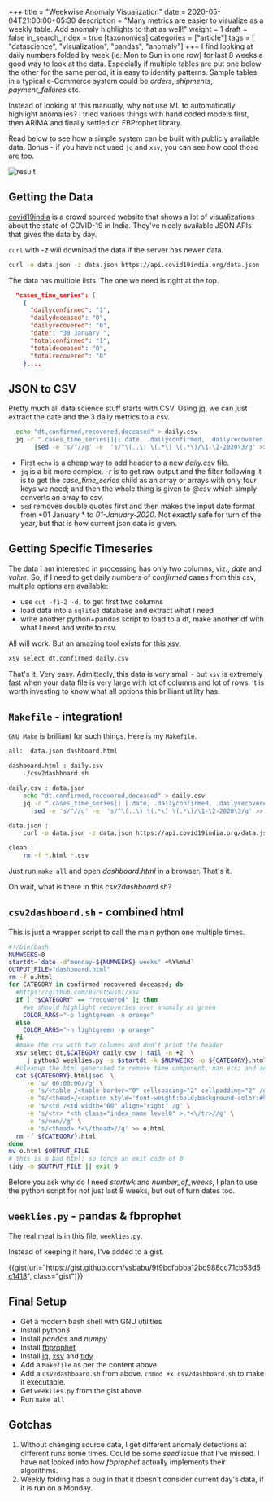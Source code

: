 +++
title = "Weekwise Anomaly Visualization"
date = 2020-05-04T21:00:00+05:30
description = "Many metrics are easier to visualize as a weekly table. Add anomaly highlights to that as well!"
weight = 1
draft = false
in_search_index = true
[taxonomies]
categories = ["article"]
tags = [ "datascience", "visualization", "pandas", "anomaly"]
+++
I find looking at daily numbers folded by week (ie. Mon to Sun in one row) for last 8
weeks a good way to look at the data. Especially if multiple tables are put one below
the other for the same period, it is easy to identify patterns. Sample tables in a typical
e-Commerce system could be *orders*, *shipments*, *payment_failures* etc.

Instead of looking at this manually, why not use ML to automatically highlight anomalies? I tried
various things with hand coded models first, then ARIMA and finally settled on FBProphet library.

Read below to see how a simple system can be built with publicly available data. Bonus - if you have
not used `jq` and `xsv`, you can see how cool those are too.

![result](01.png)
<!-- more -->

## Getting the Data
[covid19india](https://www.covid19india.org/) is a crowd sourced website that shows a lot of visualizations
about the state of COVID-19 in India. They've nicely available JSON APIs that gives the data by day. 

`curl` with *-z* will download the data if the server has newer data.

```sh
curl -o data.json -z data.json https://api.covid19india.org/data.json
```

The data has multiple lists. The one we need is right at the top.

```json
  "cases_time_series": [
    {
      "dailyconfirmed": "1",
      "dailydeceased": "0",
      "dailyrecovered": "0",
      "date": "30 January ",
      "totalconfirmed": "1",
      "totaldeceased": "0",
      "totalrecovered": "0"
    },...
```

## JSON to CSV

Pretty much all data science stuff starts with CSV. Using [jq](https://stedolan.github.io/jq/), we
can just extract the date and the 3 daily metrics to a csv.

```sh
  echo "dt,confirmed,recovered,deceased" > daily.csv
  jq -r ".cases_time_series[]|[.date, .dailyconfirmed, .dailyrecovered, .dailydeceased]|@csv" data.json \
       |sed -e 's/"//g' -e  's/^\(..\) \(.*\) \(.*\)/\1-\2-2020\3/g' >> daily.csv
```

- First `echo` is a cheap way to add header to a new *daily.csv* file.
- `jq` is a bit more complex. *-r* is to get raw output and the filter following it
  is to get the *case_time_series* child as an array or arrays with only four keys
  we need; and then the whole thing is given to *@csv* which simply converts an array to csv.
- `sed` removes double quotes first and then makes the input date format from *01 January * to
  *01-January-2020*. Not exactly safe for turn of the year, but that is how current json data is given.


## Getting Specific Timeseries

The data I am interested in processing has only two columns, viz., *date* and *value*. So, if I
need to get daily numbers of *confirmed* cases from this csv, multiple options are available:

- use `cut -f1-2 -d,` to get first two columns
- load data into a `sqlite3` database and extract what I need
- write another python+pandas script to load to a df, make another df with what I need and write to csv.

All will work. But an amazing tool exists for this [xsv](https://github.com/BurntSushi/xsv). 

```sh
xsv select dt,confirmed daily.csv
```

That's it. Very easy. Admittedly, this data is very small - but `xsv` is extremely fast when your data file
is very large with lot of columns and lot of rows. It is worth investing to know what all options this
brilliant utility has.

## `Makefile` - integration!

`GNU Make` is brilliant for such things. Here is my `Makefile`.

```sh
all:  data.json dashboard.html

dashboard.html : daily.csv
	./csv2dashboard.sh

daily.csv : data.json
	echo "dt,confirmed,recovered,deceased" > daily.csv
	jq -r ".cases_time_series[]|[.date, .dailyconfirmed, .dailyrecovered, .dailydeceased]|@csv" data.json \
      |sed -e 's/"//g' -e  's/^\(..\) \(.*\) \(.*\)/\1-\2-2020\3/g' >> daily.csv

data.json :
	curl -o data.json -z data.json https://api.covid19india.org/data.json

clean :
	rm -f *.html *.csv
```

Just run `make all` and open *dashboard.html* in a browser. That's it.

Oh wait, what is there in this *csv2dashboard.sh*? 

## `csv2dashboard.sh` - combined html

This is just a wrapper script to call the main python one multiple times.

```sh
#!/bin/bash
NUMWEEKS=8
startdt=`date -d"monday-${NUMWEEKS} weeks" +%Y%m%d`
OUTPUT_FILE="dashboard.html"
rm -f o.html
for CATEGORY in confirmed recovered deceased; do
  #https://github.com/BurntSushi/xsv
  if [ "$CATEGORY" == "recovered" ]; then
    #we should highlight recoveries over anomaly as green
    COLOR_ARGS="-p lightgreen -n orange"
  else
    COLOR_ARGS="-n lightgreen -p orange"
  fi
  #make the csv with two columns and don't print the header
  xsv select dt,$CATEGORY daily.csv | tail -n +2  \
     | python3 weeklies.py -s $startdt -k $NUMWEEKS -o ${CATEGORY}.html -t "%d-%B-%Y" $COLOR_ARGS
  #cleanup the html generated to remove time component, nan etc; and add a header to the table
  cat ${CATEGORY}.html|sed  \
     -e 's/ 00:00:00//g' \
     -e 's/<table /<table border="0" cellspacing="2" cellpadding="2" /g' \
     -e "s/<thead>/<caption style='font-weight:bold;background-color:#99ccff;'>${CATEGORY}<\/caption><thead>/g" \
     -e 's/<td /<td width="60" align="right" /g' \
     -e 's/<tr> *<th class="index_name level0" >.*<\/tr>//g' \
     -e 's/nan//g' \
     -e 's/<thead>.*<\/thead>//g' >> o.html
  rm -f ${CATEGORY}.html
done
mv o.html $OUTPUT_FILE
# this is a bad html; so force an exit code of 0
tidy -m $OUTPUT_FILE || exit 0
```

Before you ask why do I need *startwk* and *number_of_weeks*, I plan to use the python script for not just
last 8 weeks, but out of turn dates too.

## `weeklies.py` - pandas & fbprophet

The real meat is in this file, `weeklies.py`.

Instead of keeping it here, I've added to a gist.

{{gist(url="https://gist.github.com/vsbabu/9f9bcfbbba12bc988cc71cb53d5c1418", class="gist")}}

## Final Setup

- Get a modern bash shell with GNU utilities
- Install python3
- Install *pandas* and *numpy*
- Install [fbprophet](https://facebook.github.io/prophet/docs/installation.html)
- Install [jq](https://stedolan.github.io/jq/), [xsv](https://github.com/BurntSushi/xsv) and [tidy](https://www.html-tidy.org/)
- Add a `Makefile` as per the content above
- Add a `csv2dashboard.sh` from above. `chmod +x csv2dashboard.sh` to make it executable.
- Get `weeklies.py` from the gist above.
- Run `make all`

## Gotchas

1. Without changing source data, I get different anomaly detections at different runs some times. Could be
   some *seed* issue that I've missed. I have not looked into how *fbprophet* actually implements their
   algorithms.
2. Weekly folding has a bug in that it doesn't consider current day's data, if it is run on a Monday.

